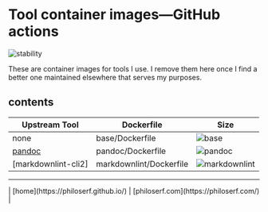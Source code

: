 # Tool container images—GitHub actions

![stability][active]

These are container images for tools I use. I remove them here once I find a
better one maintained elsewhere that serves my purposes.

## contents

| Upstream Tool       | Dockerfile              | Size                                |
| ------------------- | ----------------------- | ----------------------------------- |
| none                | base/Dockerfile         | ![base][base_badge]                 |
| [pandoc]            | pandoc/Dockerfile       | ![pandoc][pandoc_badge]             |
| [markdownlint-cli2] | markdownlint/Dockerfile | ![markdownlint][markdownlint_badge] |

<hr>
| [home](https://philoserf.github.io/) | [philoserf.com](https://philoserf.com/) |

<!-- ref -->

[active]: https://masterminds.github.io/stability/active.svg
[base_badge]: https://img.shields.io/badge/5.5%20MB-2%20Layers-blue
[pandoc_badge]: https://images.microbadger.com/badges/image/philoserf/pandoc.svg
[pandoc]: https://github.com/jgm/pandoc
[markdownlint_badge]: https://images.microbadger.com/badges/image/philoserf/markdownlint.svg
[markdownlint_cli2]: https://github.com/DavidAnson/markdownlint-cli2
